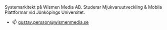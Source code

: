 
Systemarkitekt på Wismen Media AB.
Studerar Mjukvaruutveckling & Mobila Plattformar vid Jönköpings Universitet.
- 📫 gustav.persson@wismenmedia.se

<!---
ThorinEk/ThorinEk is a ✨ special ✨ repository because its `README.md` (this file) appears on your GitHub profile.
You can click the Preview link to take a look at your changes.
--->
